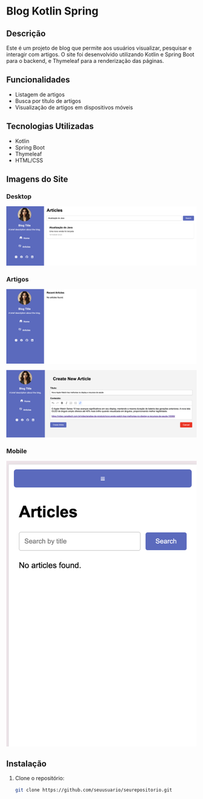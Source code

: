 # Blog Kotlin Spring

## Descrição

Este é um projeto de blog que permite aos usuários visualizar, pesquisar e interagir com artigos. O site foi desenvolvido utilizando Kotlin e Spring Boot para o backend, e Thymeleaf para a renderização das páginas.

## Funcionalidades

- Listagem de artigos
- Busca por título de artigos
- Visualização de artigos em dispositivos móveis

## Tecnologias Utilizadas

- Kotlin
- Spring Boot
- Thymeleaf
- HTML/CSS

## Imagens do Site

### Desktop

![Screenshot do site desktop](https://raw.githubusercontent.com/giseletoledo/blog-kotlin-spring/refs/heads/main/artigos-busca.png)

### Artigos

![Screenshot da lista de artigos](https://raw.githubusercontent.com/giseletoledo/blog-kotlin-spring/refs/heads/main/artigos.png)


![Screenshot da lista de artigos](https://raw.githubusercontent.com/giseletoledo/blog-kotlin-spring/refs/heads/main/form-cadastro-blog.png)


### Mobile

![Screenshot do site mobile](https://raw.githubusercontent.com/giseletoledo/blog-kotlin-spring/refs/heads/main/mobile-blog.png)



## Instalação

1. Clone o repositório:
   ```bash
   git clone https://github.com/seuusuario/seurepositorio.git
